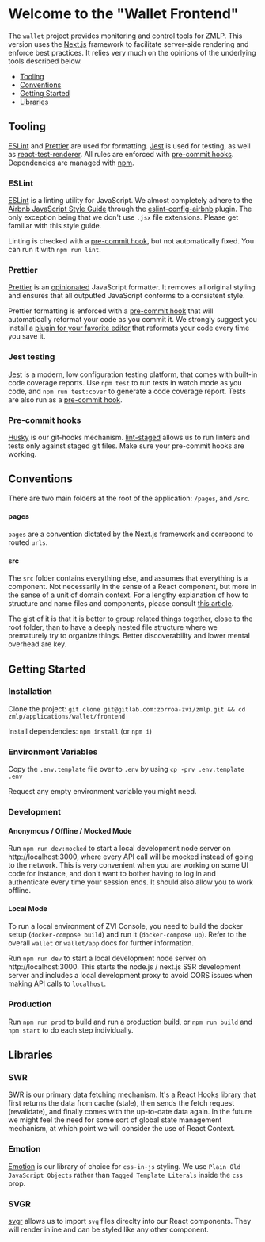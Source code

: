 # Welcome to the "Wallet Frontend"

The `wallet` project provides monitoring and control tools for ZMLP. This
version uses the [Next.js](https://nextjs.org/) framework to facilitate
server-side rendering and enforce best practices. It relies very much on the
opinions of the underlying tools described below.

- [Tooling](#tooling)
- [Conventions](#conventions)
- [Getting Started](#getting-started)
- [Libraries](#libraries)

## Tooling

[ESLint](#eslint) and [Prettier](#prettier) are used for formatting.
[Jest](#jest) is used for testing, as well as
[react-test-renderer](https://reactjs.org/docs/test-renderer.html). All rules
are enforced with [pre-commit hooks](#pre-commit-hooks). Dependencies are
managed with [npm](https://www.npmjs.com/get-npm).

### ESLint

[ESLint](http://eslint.org/) is a linting utility for JavaScript. We almost
completely adhere to the
[Airbnb JavaScript Style Guide](https://github.com/airbnb/javascript) through
the
[eslint-config-airbnb](https://github.com/airbnb/javascript/tree/master/packages/eslint-config-airbnb)
plugin. The only exception being that we don't use `.jsx` file extensions.
Please get familiar with this style guide.

Linting is checked with a [pre-commit hook](#pre-commit-hooks), but not
automatically fixed. You can run it with `npm run lint`.

### Prettier

[Prettier](https://prettier.io/) is an
[opinionated](http://jlongster.com/A-Prettier-Formatter) JavaScript formatter.
It removes all original styling and ensures that all outputted JavaScript
conforms to a consistent style.

Prettier formatting is enforced with a [pre-commit hook](#pre-commit-hooks) that
will automatically reformat your code as you commit it. We strongly suggest you
install a
[plugin for your favorite editor](https://prettier.io/docs/en/editors.html) that
reformats your code every time you save it.

### Jest testing

[Jest](https://jestjs.io/) is a modern, low configuration testing platform, that
comes with built-in code coverage reports. Use `npm test` to run tests in watch
mode as you code, and `npm run test:cover` to generate a code coverage report.
Tests are also run as a [pre-commit hook](#pre-commit-hooks).

### Pre-commit hooks

[Husky](https://github.com/typicode/husky) is our git-hooks mechanism.
[lint-staged](https://github.com/okonet/lint-staged) allows us to run linters
and tests only against staged git files. Make sure your pre-commit hooks are
working.

## Conventions

There are two main folders at the root of the application: `/pages`, and `/src`.

#### pages

`pages` are a convention dictated by the Next.js framework and correpond to
routed `urls`.

#### src

The `src` folder contains everything else, and assumes that everything is a
component. Not necessarily in the sense of a React component, but more in the
sense of a unit of domain context. For a lengthy explanation of how to structure
and name files and components, please consult
[this article](https://link.medium.com/fmSm5hOEsS).

The gist of it is that it is better to group related things together, close to
the root folder, than to have a deeply nested file structure where we
prematurely try to organize things. Better discoverability and lower mental
overhead are key.

## Getting Started

### Installation

Clone the project:
`git clone git@gitlab.com:zorroa-zvi/zmlp.git && cd zmlp/applications/wallet/frontend`

Install dependencies: `npm install` (or `npm i`)

### Environment Variables

Copy the `.env.template` file over to `.env` by using
`cp -prv .env.template .env`

Request any empty environment variable you might need.

### Development

#### Anonymous / Offline / Mocked Mode

Run `npm run dev:mocked` to start a local development node server on
http://localhost:3000, where every API call will be mocked instead of going to
the network. This is very convenient when you are working on some UI code for
instance, and don't want to bother having to log in and authenticate every time
your session ends. It should also allow you to work offline.

#### Local Mode

To run a local environment of ZVI Console, you need to build the docker setup
(`docker-compose build`) and run it (`docker-compose up`). Refer to the overall
`wallet` or `wallet/app` docs for further information.

Run `npm run dev` to start a local development node server on
http://localhost:3000. This starts the node.js / next.js SSR development server
and includes a local development proxy to avoid CORS issues when making API
calls to `localhost`.

### Production

Run `npm run prod` to build and run a production build, or `npm run build` and
`npm start` to do each step individually.

## Libraries

### SWR

[SWR](https://swr.now.sh/) is our primary data fetching mechanism. It's a React
Hooks library that first returns the data from cache (stale), then sends the
fetch request (revalidate), and finally comes with the up-to-date data again. In
the future we might feel the need for some sort of global state management
mechanism, at which point we will consider the use of React Context.

### Emotion

[Emotion](https://emotion.sh/) is our library of choice for `css-in-js` styling.
We use `Plain Old JavaScript Objects` rather than `Tagged Template Literals`
inside the `css` prop.

### SVGR

[svgr](https://github.com/smooth-code/svgr) allows us to import `svg` files
direclty into our React components. They will render inline and can be styled
like any other component.
